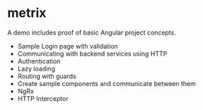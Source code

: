 # metrix
A demo includes proof of basic Angular project concepts.

- Sample Login page with validation
- Communicating with backend services using HTTP
- Authentication 
- Lazy loading
- Routing with guards
- Create sample components and communicate between them
- NgRx 
- HTTP Interceptor
